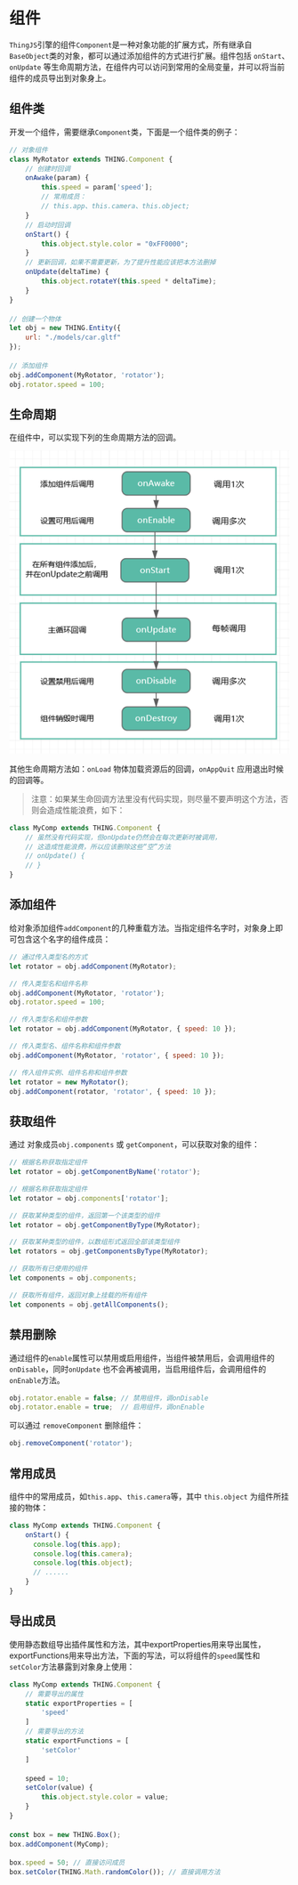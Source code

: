 # 组件

`ThingJS`引擎的组件`Component`是一种对象功能的扩展方式，所有继承自`BaseObject`类的对象，都可以通过添加组件的方式进行扩展。组件包括 `onStart`、`onUpdate` 等生命周期方法，在组件内可以访问到常用的全局变量，并可以将当前组件的成员导出到对象身上。

## 组件类
开发一个组件，需要继承`Component`类，下面是一个组件类的例子：
```javascript
// 对象组件
class MyRotator extends THING.Component {
    // 创建时回调
    onAwake(param) {
        this.speed = param['speed'];
        // 常用成员：
        // this.app、this.camera、this.object;
    }
    // 启动时回调
    onStart() {
        this.object.style.color = "0xFF0000";
    }
    // 更新回调，如果不需要更新，为了提升性能应该把本方法删掉
    onUpdate(deltaTime) {
        this.object.rotateY(this.speed * deltaTime);
    }
}

// 创建一个物体
let obj = new THING.Entity({
    url: "./models/car.gltf"
});

// 添加组件
obj.addComponent(MyRotator, 'rotator');
obj.rotator.speed = 100;
```

## 生命周期

在组件中，可以实现下列的生命周期方法的回调。

![Component](./images/component.png "Component")

其他生命周期方法如：`onLoad` 物体加载资源后的回调，`onAppQuit` 应用退出时候的回调等。

> 注意：如果某生命回调方法里没有代码实现，则尽量不要声明这个方法，否则会造成性能浪费，如下：
```javascript
class MyComp extends THING.Component {
    // 虽然没有代码实现，但onUpdate仍然会在每次更新时被调用，
    // 这造成性能浪费，所以应该删除这些“空”方法
    // onUpdate() {
    // }
}
```
## 添加组件
给对象添加组件`addComponent`的几种重载方法。当指定组件名字时，对象身上即可包含这个名字的组件成员：
```javascript
// 通过传入类型名的方式
let rotator = obj.addComponent(MyRotator);
```

```javascript
// 传入类型名和组件名称
obj.addComponent(MyRotator, 'rotator');
obj.rotator.speed = 100;
```

```javascript
// 传入类型名和组件参数
let rotator = obj.addComponent(MyRotator, { speed: 10 });
```

```javascript
// 传入类型名、组件名称和组件参数
obj.addComponent(MyRotator, 'rotator', { speed: 10 });
```

```javascript
// 传入组件实例、组件名称和组件参数
let rotator = new MyRotator();
obj.addComponent(rotator, 'rotator', { speed: 10 });
```

## 获取组件
通过 对象成员`obj.components` 或 `getComponent`，可以获取对象的组件：
```javascript
// 根据名称获取指定组件
let rotator = obj.getComponentByName('rotator');
```

```javascript
// 根据名称获取指定组件
let rotator = obj.components['rotator'];
```

```javascript
// 获取某种类型的组件，返回第一个该类型的组件
let rotator = obj.getComponentByType(MyRotator);
```

```javascript
// 获取某种类型的组件，以数组形式返回全部该类型组件
let rotators = obj.getComponentsByType(MyRotator);
```

```javascript
// 获取所有已使用的组件
let components = obj.components;
```

```javascript
// 获取所有组件，返回对象上挂载的所有组件
let components = obj.getAllComponents();
```

## 禁用删除
通过组件的`enable`属性可以禁用或启用组件，当组件被禁用后，会调用组件的`onDisable`，同时`onUpdate` 也不会再被调用，当启用组件后，会调用组件的`onEnable`方法。
```javascript
obj.rotator.enable = false; // 禁用组件，调onDisable
obj.rotator.enable = true;  // 启用组件，调onEnable
```
可以通过 `removeComponent` 删除组件：
```javascript
obj.removeComponent('rotator');
```

## 常用成员
组件中的常用成员，如`this.app`、`this.camera`等，其中 `this.object` 为组件所挂接的物体：
```javascript
class MyComp extends THING.Component {
    onStart() {
      console.log(this.app);
      console.log(this.camera);
      console.log(this.object);
      // ......
    }
}
```

## 导出成员
使用静态数组导出插件属性和方法，其中exportProperties用来导出属性，exportFunctions用来导出方法，下面的写法，可以将组件的`speed`属性和`setColor`方法暴露到对象身上使用：
```javascript
class MyComp extends THING.Component {
    // 需要导出的属性
    static exportProperties = [
        'speed'
    ]
    // 需要导出的方法
    static exportFunctions = [
        'setColor'
    ]

    speed = 10;
    setColor(value) {
        this.object.style.color = value;
    }
}

const box = new THING.Box();
box.addComponent(MyComp);

box.speed = 50; // 直接访问成员
box.setColor(THING.Math.randomColor()); // 直接调用方法
```

